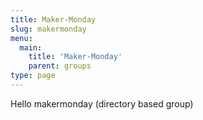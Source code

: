 ```yaml
---
title: Maker-Monday
slug: makermonday
menu: 
  main:
    title: 'Maker-Monday'
    parent: groups
type: page
---
```


Hello makermonday (directory based group)